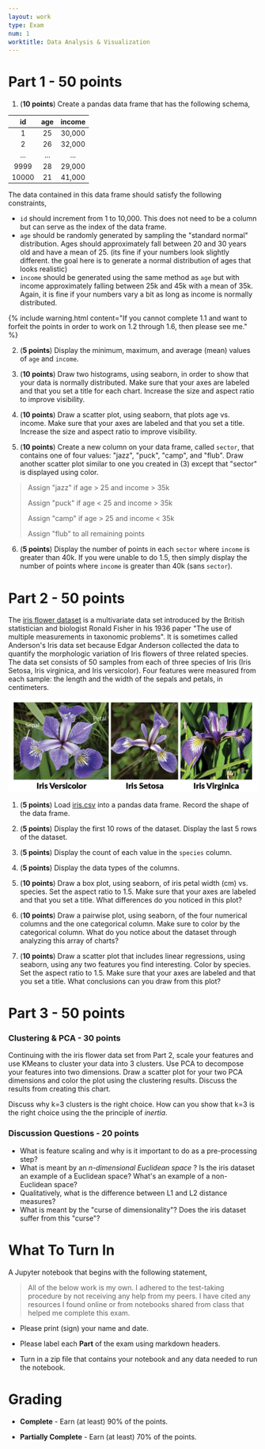 ```yaml
---
layout: work
type: Exam
num: 1
worktitle: Data Analysis & Visualization
---
```


# Part 1 - 50 points

1. (**10 points**) Create a pandas data frame that has the following schema, 

|  id   | age  | income |
| :---: | :--: | :----: |
|   1   |  25  | 30,000 |
|   2   |  26  | 32,000 |
|  ...  | ...  |  ...   |
| 9999  |  28  | 29,000 |
| 10000 |  21  | 41,000 |


The data contained in this data frame should satisfy the following constraints, 

* `id` should increment from 1 to 10,000. This does not need to be a column but can serve as the index of the data frame. 
* `age` should be randomly generated by sampling the "standard normal" distribution. Ages should approximately fall between 20 and 30 years old and have a mean of 25. (its fine if your numbers look slightly different. the goal here is to generate a normal distribution of ages that looks realistic)
* `income` should be generated using the same method as `age` but with income approximately falling between 25k and 45k with a mean of 35k. Again, it is fine if your numbers vary a bit as long as income is normally distributed. 



{% include warning.html content="If you cannot complete 1.1 and want to forfeit the points in order to work on 1.2 through 1.6, then please see me." %}



2. (**5 points**) Display the minimum, maximum, and average (mean) values of `age` and `income`. 

3. (**10 points**) Draw two histograms, using seaborn, in order to show that your data is normally distributed. Make sure that your axes are labeled and that you set a title for each chart. Increase the size and aspect ratio to improve visibility. 

4. (**10 points**) Draw a scatter plot, using seaborn, that plots age vs. income. Make sure that your axes are labeled and that you set a title. Increase the size and aspect ratio to improve visibility.

5. (**10 points**) Create a new column on your data frame, called `sector`, that contains one of four values: "jazz", "puck", "camp", and "flub". Draw another scatter plot similar to one you created in (3) except that "sector" is displayed using color.


> Assign "jazz" if age > 25 and income > 35k
>
> Assign "puck" if age < 25 and income > 35k
>
> Assign "camp" if age > 25 and income < 35k
>
> Assign "flub" to all remaining points



6. (**5 points**) Display the number of points in each `sector` where `income` is greater than 40k. If you were unable to do 1.5, then simply display the number of points where `income` is greater than 40k (sans `sector`). 






# Part 2 - 50 points

The [iris flower dataset](https://www.kaggle.com/datasets/arshid/iris-flower-dataset) is a multivariate data set introduced by the British statistician and biologist Ronald Fisher in his 1936 paper "The use of multiple measurements in taxonomic problems". It is sometimes called Anderson's Iris data set because Edgar Anderson collected the data to quantify the morphologic variation of Iris flowers of three related species. The data set consists of 50 samples from each of three species of Iris (Iris Setosa, Iris virginica, and Iris versicolor). Four features were measured from each sample: the length and the width of the sepals and petals, in centimeters.


<img src="../assets/images/iris.png" alt="" width="600"/>


1. (**5 points**) Load [iris.csv](../assets/data/iris.csv) into a pandas data frame. Record the shape of the data frame. 
2. (**5 points**) Display the first 10 rows of the dataset. Display the last 5 rows of the dataset.
3. (**5 points**) Display the count of each value in the `species` column. 
4. (**5 points**) Display the data types of the columns.

5. (**10 points**) Draw a box plot, using seaborn, of iris petal width (cm) vs. species. Set the aspect ratio to 1.5. Make sure that your axes are labeled and that you set a title. What differences do you noticed in this plot? 

6. (**10 points**) Draw a pairwise plot, using seaborn, of the four numerical columns and the one categorical column. Make sure to color by the categorical column. What do you notice about the dataset through analyzing this array of charts?

7. (**10 points**) Draw a scatter plot that includes linear regressions, using seaborn, using any two features you find interesting. Color by species. Set the aspect ratio to 1.5. Make sure that your axes are labeled and that you set a title. What conclusions can you draw from this plot?



# Part 3 - 50 points

### Clustering & PCA - 30 points

Continuing with the iris flower data set from Part 2, scale your features and use KMeans to cluster your data into 3 clusters. Use PCA to decompose your features into two dimensions. Draw a scatter plot for your two PCA dimensions and color the plot using the clustering results. Discuss the results from creating this chart. 

Discuss why k=3 clusters is the right choice. How can you show that k=3 is the right choice using the the principle of _inertia_. 



### Discussion Questions - 20 points

* What is feature scaling and why is it important to do as a pre-processing step?
* What is meant by an _n-dimensional Euclidean space_ ? Is the iris dataset an example of a Euclidean space? What's an example of a non-Euclidean space?
* Qualitatively, what is the difference between L1 and L2 distance measures?
* What is meant by the "curse of dimensionality"? Does the iris dataset suffer from this "curse"? 



# What To Turn In

A Jupyter notebook that begins with the following statement, 

> All of the below work is my own. I adhered to the test-taking procedure by not receiving any help from my peers. I have cited any resources I found online or from notebooks shared from class that helped me complete this exam.



* Please print (sign) your name and date. 

* Please label each **Part** of the exam using markdown headers. 
* Turn in a zip file that contains your notebook and any data needed to run the notebook.



# Grading

* **Complete** - Earn (at least) 90% of the points.

* **Partially Complete** - Earn (at least) 70% of the points. 


